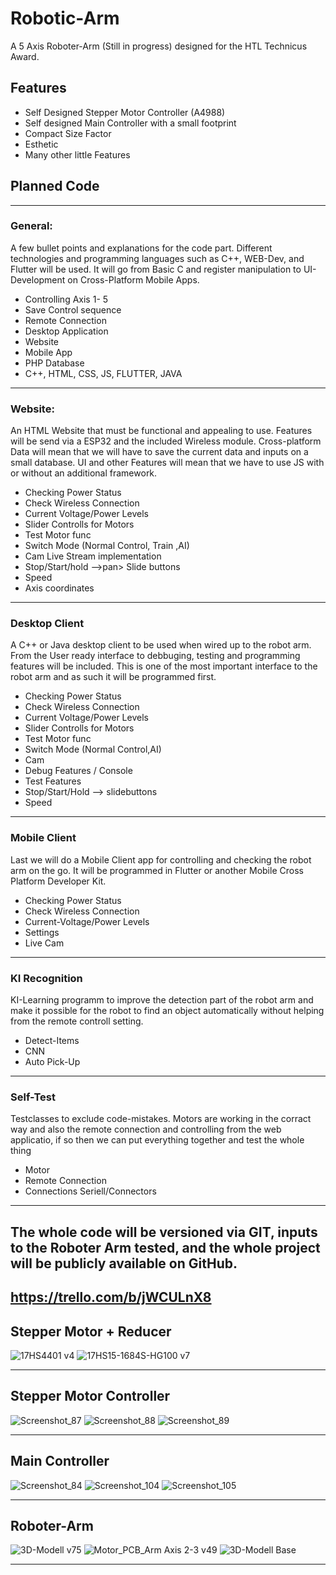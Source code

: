 # Robotic-Arm
A 5 Axis Roboter-Arm (Still in progress) designed for the HTL Technicus Award. 

## Features 
- Self Designed Stepper Motor Controller (A4988) 
- Self designed Main Controller with a small footprint
- Compact Size Factor
- Esthetic 
- Many other little Features


## Planned Code  

---

### General:  
A few bullet points and explanations for the code part. Different technologies and programming languages such as C++, WEB-Dev, and Flutter will be used. It will go from Basic C and register manipulation to UI-Development on Cross-Platform Mobile Apps.  
  
- Controlling Axis 1- 5  
- Save Control sequence  
- Remote  Connection  
- Desktop  Application  
- Website  
- Mobile App  
- PHP Database  
- C++, HTML, CSS, JS, FLUTTER, JAVA

---
  
### Website:  
An HTML Website that must be functional and appealing to use. Features will be send via a ESP32 and the included Wireless module. Cross-platform Data will mean that we will have to save the current data and inputs on a small database. UI and other Features will mean that we have to use JS with or without an additional framework.  
  
- Checking Power Status  
- Check Wireless Connection  
- Current Voltage/Power Levels  
- Slider  Controlls for Motors  
- Test Motor func  
- Switch Mode (Normal Control, Train ,AI)  
- Cam Live Stream implementation  
- Stop/Start/hold -->pan> Slide buttons  
- Speed  
- Axis coordinates  
  
--- 
  
### Desktop Client  
A C++ or Java desktop client to be used when wired up to the robot arm. From the User ready interface to debbuging, testing and programming features will be included. This is one of the most important interface to the robot arm and as such it will be programmed first.  
  
- Checking Power Status  
- Check Wireless Connection  
- Current Voltage/Power Levels  
- Slider  Controlls for Motors  
- Test Motor func  
- Switch Mode (Normal Control,AI)  
- Cam  
- Debug Features / Console  
- Test  Features  
- Stop/Start/Hold -->  slidebuttons  
- Speed  
  
--- 
  
### Mobile Client  
Last we will do a Mobile Client app for controlling and checking the robot arm on the go. It will be programmed in Flutter or another Mobile Cross Platform Developer Kit.  
  
- Checking Power Status  
- Check Wireless Connection  
- Current-Voltage/Power Levels  
- Settings  
- Live Cam   

---

### KI Recognition
KI-Learning programm to improve the detection part of the robot arm and make it possible for the robot to find an object automatically without helping from the remote controll setting.

- Detect-Items
- CNN
- Auto Pick-Up

---

### Self-Test
Testclasses to exclude code-mistakes. Motors are working in the corract way and also the remote connection and controlling from the web applicatio, if so then we can put everything together and test the whole thing

- Motor
- Remote Connection
- Connections Seriell/Connectors 
  
---
The whole code will be versioned via GIT, inputs to the Roboter Arm tested, and the whole project will be publicly available on GitHub.
---
https://trello.com/b/jWCULnX8
---

## Stepper Motor + Reducer
![17HS4401 v4](https://user-images.githubusercontent.com/71924682/150653919-8b7a52bc-3ce9-4164-8b6d-ce85b9841b62.png)
![17HS15-1684S-HG100 v7](https://user-images.githubusercontent.com/71924682/150653922-3cf2f257-2f4f-4d51-ae6c-f86ad0cd32d8.png)

------

## Stepper Motor Controller 

![Screenshot_87](https://user-images.githubusercontent.com/71924682/149657614-93588fce-9137-472c-8ab5-dbcc37ed5673.png)
![Screenshot_88](https://user-images.githubusercontent.com/71924682/149657616-39791c2b-6787-49b9-add6-81caddfa2a57.png)
![Screenshot_89](https://user-images.githubusercontent.com/71924682/149657618-6caefc3f-7ed7-4157-9a78-b03e740644e6.png)

------

## Main Controller
![Screenshot_84](https://user-images.githubusercontent.com/71924682/149657624-1eb0acbe-f4c5-4585-a5af-4f5c8efa5fe1.png)
![Screenshot_104](https://user-images.githubusercontent.com/71924682/151062183-fe436bf2-2823-4516-bb16-6c0121e07579.png)
![Screenshot_105](https://user-images.githubusercontent.com/71924682/151062188-47fc3033-ed11-4ca1-b21d-1296ac7657d7.png)



------

## Roboter-Arm
![3D-Modell v75](https://user-images.githubusercontent.com/71924682/150689990-f1d128a2-0e9f-4a6a-8e31-2b595b9557f2.png)
![Motor_PCB_Arm Axis 2-3 v49](https://user-images.githubusercontent.com/71924682/149657790-5d52edd6-3830-4168-96ad-475e444d0b6f.png)
![3D-Modell Base](https://user-images.githubusercontent.com/71924682/150656997-9a376b11-d8d0-4669-a42b-64931b0b7a32.png)

------

